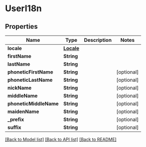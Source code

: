 # UserI18n

## Properties
Name | Type | Description | Notes
------------ | ------------- | ------------- | -------------
**locale** | [**Locale**](Locale.md) |  | 
**firstName** | **String** |  | 
**lastName** | **String** |  | 
**phoneticFirstName** | **String** |  | [optional] 
**phoneticLastName** | **String** |  | [optional] 
**nickName** | **String** |  | [optional] 
**middleName** | **String** |  | [optional] 
**phoneticMiddleName** | **String** |  | [optional] 
**maidenName** | **String** |  | [optional] 
**_prefix** | **String** |  | [optional] 
**suffix** | **String** |  | [optional] 

[[Back to Model list]](../README.md#documentation-for-models) [[Back to API list]](../README.md#documentation-for-api-endpoints) [[Back to README]](../README.md)


